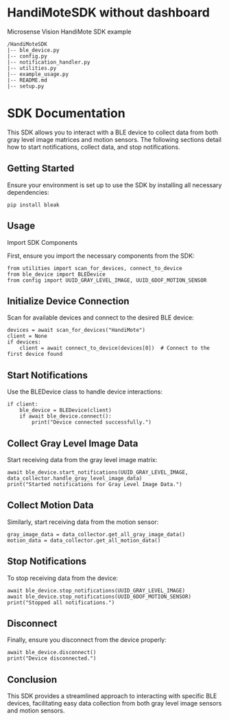 # HandiMoteSDK without dashboard
Microsense Vision HandiMote SDK example

```
/HandiMoteSDK
|-- ble_device.py
|-- config.py
|-- notification_handler.py
|-- utilities.py
|-- example_usage.py
|-- README.md
|-- setup.py

```

# SDK Documentation

This SDK allows you to interact with a BLE device to collect data from both gray level image matrices and motion sensors. The following sections detail how to start notifications, collect data, and stop notifications.

## Getting Started

Ensure your environment is set up to use the SDK by installing all necessary dependencies:


`pip install bleak`


## Usage
Import SDK Components

First, ensure you import the necessary components from the SDK:

```
from utilities import scan_for_devices, connect_to_device
from ble_device import BLEDevice
from config import UUID_GRAY_LEVEL_IMAGE, UUID_6DOF_MOTION_SENSOR
```

## Initialize Device Connection
Scan for available devices and connect to the desired BLE device:

```
devices = await scan_for_devices("HandiMote")
client = None
if devices:
    client = await connect_to_device(devices[0])  # Connect to the first device found
```

## Start Notifications
Use the BLEDevice class to handle device interactions:

```
if client:
    ble_device = BLEDevice(client)
    if await ble_device.connect():
        print("Device connected successfully.")
```

## Collect Gray Level Image Data
Start receiving data from the gray level image matrix:

```
await ble_device.start_notifications(UUID_GRAY_LEVEL_IMAGE, data_collector.handle_gray_level_image_data)
print("Started notifications for Gray Level Image Data.")
```
## Collect Motion Data
Similarly, start receiving data from the motion sensor:

```
gray_image_data = data_collector.get_all_gray_image_data()
motion_data = data_collector.get_all_motion_data()
```

## Stop Notifications
To stop receiving data from the device:

```
await ble_device.stop_notifications(UUID_GRAY_LEVEL_IMAGE)
await ble_device.stop_notifications(UUID_6DOF_MOTION_SENSOR)
print("Stopped all notifications.")
```

## Disconnect
Finally, ensure you disconnect from the device properly:

```
await ble_device.disconnect()
print("Device disconnected.")
```
## Conclusion
This SDK provides a streamlined approach to interacting with specific BLE devices, facilitating easy data collection from both gray level image sensors and motion sensors.



